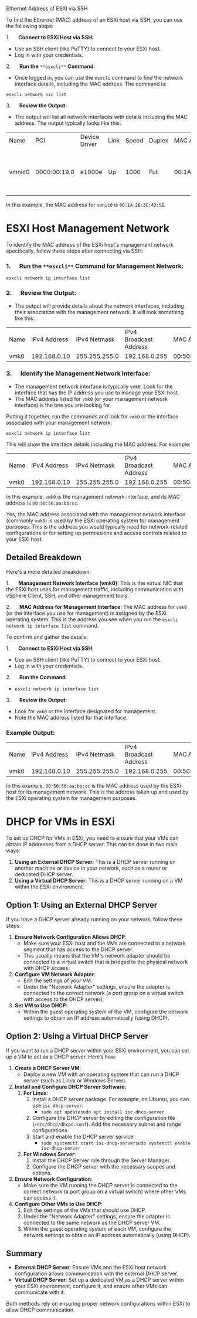 Ethernet Address of ESXI via SSH

To find the Ethernet (MAC) address of an ESXi host via SSH, you can use the following steps:

1.      **Connect to ESXi Host via SSH:**

-   Use an SSH client (like PuTTY) to connect to your ESXi host.
-   Log in with your credentials.

2.      **Run the** `**esxcli**` **Command:**

-   Once logged in, you can use the `esxcli` command to find the network interface details, including the MAC address. The command is:

```plaintext
esxcli network nic list
```

3.      **Review the Output:**

-   The output will list all network interfaces with details including the MAC address. The output typically looks like this:

|     |     |     |     |     |     |     |     |     |
| --- | --- | --- | --- | --- | --- | --- | --- | --- |
| Name | PCI | Device Driver | Link | Speed | Duplex | MAC Address | MTU | Description |
| vmnic0 | 0000:00:19.0 | e1000e | Up  | 1000 | Full | 00:1A:2B:3C:4D:5E | 1500 | Intel Corporation I350 Gigabit Network Connection |

In this example, the MAC address for `vmnic0` is `00:1A:2B:3C:4D:5E`.

# ESXI Host Management Network

To identify the MAC address of the ESXi host's management network specifically, follow these steps after connecting via SSH:

### 1.      **Run the** `**esxcli**` **Command for Management Network:**

```plaintext
esxcli network ip interface list
```

### 2.      **Review the Output:**

-   The output will provide details about the network interfaces, including their association with the management network. It will look something like this:

|     |     |     |     |     |     |
| --- | --- | --- | --- | --- | --- |
| Name | IPv4 Address | IPv4 Netmask | IPv4 Broadcast  Address | MAC Address | MTU |
| vmk0 | 192.168.0.10 | 255.255.255.0 | 192.168.0.255 | 00:50:56:aa:bb:cc | 1500 |

### 3.      **Identify the Management Network Interface:**

-   The management network interface is typically `vmk0`. Look for the interface that has the IP address you use to manage your ESXi host.
-   The MAC address listed for `vmk0` (or your management network interface) is the one you are looking for.

Putting it together, run the commands and look for `vmk0` or the interface associated with your management network:

```plaintext
esxcli network ip interface list
```

This will show the interface details including the MAC address. For example:

|     |     |     |     |     |     |
| --- | --- | --- | --- | --- | --- |
| Name | IPv4 Address | IPv4 Netmask | IPv4 Broadcast  Address | MAC Address | MTU |
| vmk0 | 192.168.0.10 | 255.255.255.0 | 192.168.0.255 | 00:50:56:aa:bb:cc | 1500 |

In this example, `vmk0` is the management network interface, and its MAC address is `00:50:56:aa:bb:cc`.

Yes, the MAC address associated with the management network interface (commonly `vmk0`) is used by the ESXi operating system for management purposes. This is the address you would typically need for network-related configurations or for setting up permissions and access controls related to your ESXi host.

## Detailed Breakdown

Here's a more detailed breakdown:

1.      **Management Network Interface (vmk0)**: This is the virtual NIC that the ESXi host uses for management traffic, including communication with vSphere Client, SSH, and other management tools.

2.      **MAC Address for Management Interface**: The MAC address for `vmk0` (or the interface you use for management) is assigned by the ESXi operating system. This is the address you see when you run the `esxcli network ip interface list` command.

To confirm and gather the details:

1.      **Connect to ESXi Host via SSH**:

-   Use an SSH client (like PuTTY) to connect to your ESXi host.
-   Log in with your credentials.

2.      **Run the Command**:

-   `esxcli network ip interface list`

3.      **Review the Output**:

-   Look for `vmk0` or the interface designated for management.
-   Note the MAC address listed for that interface.

### Example Output:

|     |     |     |     |     |     |
| --- | --- | --- | --- | --- | --- |
| Name | IPv4 Address | IPv4 Netmask | IPv4 Broadcast  Address | MAC Address | MTU |
| vmk0 | 192.168.0.10 | 255.255.255.0 | 192.168.0.255 | 00:50:56:aa:bb:cc | 1500 |

In this example, `00:50:56:aa:bb:cc` is the MAC address used by the ESXi host for its management network. This is the address taken up and used by the ESXi operating system for management purposes.

# DHCP for VMs in ESXi

To set up DHCP for VMs in ESXi, you need to ensure that your VMs can obtain IP addresses from a DHCP server. This can be done in two main ways:

1.  **Using an External DHCP Server**: This is a DHCP server running on another machine or device in your network, such as a router or dedicated DHCP server.
2.  **Using a Virtual DHCP Server**: This is a DHCP server running on a VM within the ESXi environment.

## Option 1: Using an External DHCP Server

If you have a DHCP server already running on your network, follow these steps:

1.  **Ensure Network Configuration Allows DHCP**:
    -   Make sure your ESXi host and the VMs are connected to a network segment that has access to the DHCP server.
    -   This usually means that the VM's network adapter should be connected to a virtual switch that is bridged to the physical network with DHCP access.
2.  **Configure VM Network Adapter**:
    -   Edit the settings of your VM.
    -   Under the "Network Adapter" settings, ensure the adapter is connected to the correct network (a port group on a virtual switch with access to the DHCP server).
3.  **Set VM to Use DHCP**:
    -   Within the guest operating system of the VM, configure the network settings to obtain an IP address automatically (using DHCP).

## Option 2: Using a Virtual DHCP Server

If you want to run a DHCP server within your ESXi environment, you can set up a VM to act as a DHCP server. Here’s how:

1.  **Create a DHCP Server VM**:
    -   Deploy a new VM with an operating system that can run a DHCP server (such as Linux or Windows Server).
2.  **Install and Configure DHCP Server Software**:
    1.  **For Linux**:
        1.  Install a DHCP server package. For example, on Ubuntu, you can use `isc-dhcp-server`:
            -   `sudo apt updatesudo apt install isc-dhcp-server`
        2.  Configure the DHCP server by editing the configuration file (`/etc/dhcp/dhcpd.conf`). Add the necessary subnet and range configurations.
        3.  Start and enable the DHCP server service:
            -   `sudo systemctl start isc-dhcp-serversudo systemctl enable isc-dhcp-server`
    2.  **For Windows Server**:
        1.  Install the DHCP Server role through the Server Manager.
        2.  Configure the DHCP server with the necessary scopes and options.
3.  **Ensure Network Configuration**:
    -   Make sure the VM running the DHCP server is connected to the correct network (a port group on a virtual switch) where other VMs can access it.
4.  **Configure Other VMs to Use DHCP**:
    1.  Edit the settings of the VMs that should use DHCP.
    2.  Under the "Network Adapter" settings, ensure the adapter is connected to the same network as the DHCP server VM.
    3.  Within the guest operating system of each VM, configure the network settings to obtain an IP address automatically (using DHCP).

## Summary

-   **External DHCP Server**: Ensure VMs and the ESXi host network configuration allows communication with the external DHCP server.
-   **Virtual DHCP Server**: Set up a dedicated VM as a DHCP server within your ESXi environment, configure it, and ensure other VMs can communicate with it.

Both methods rely on ensuring proper network configurations within ESXi to allow DHCP communication.